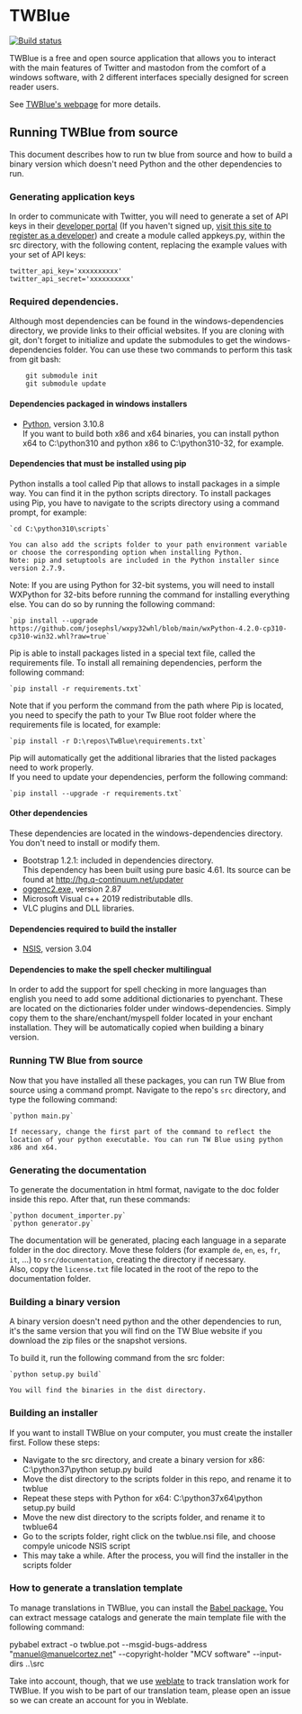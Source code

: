 ﻿TWBlue
======

[![Build status](https://ci.appveyor.com/api/projects/status/fml5fu7h1fj8vf6l?svg=true)](https://ci.appveyor.com/project/manuelcortez/twblue)

TWBlue is a free and open source application that allows you to interact with the main features of Twitter and mastodon from the comfort of a windows software, with 2 different interfaces specially designed for screen reader users.

See [TWBlue's webpage](https://twblue.es) for more details.

## Running TWBlue from source

This document describes how to run tw blue from source and how to build a binary version which doesn't need Python and the other dependencies to run.

### Generating application keys

In order to communicate with Twitter, you will need to generate a set of API keys in their [developer portal](https://developer.twitter.com/en/portal/dashboard) (If you haven't signed up, [visit this site to register as a developer](https://developer.twitter.com/en/docs/twitter-api/getting-started/getting-access-to-the-twitter-api)) and create a module called appkeys.py, within the src directory, with the following content, replacing the example values with your set of API keys:

```
twitter_api_key='xxxxxxxxxx'
twitter_api_secret='xxxxxxxxxx'
```

### Required dependencies.

Although most dependencies can be found in the windows-dependencies directory, we provide links to their official websites. If you are cloning with git, don't forget to initialize and update the submodules to get the windows-dependencies folder. You can use these two commands to perform this task from git bash:  
```
    git submodule init  
    git submodule update
```

#### Dependencies packaged in windows installers

* [Python,](https://python.org) version 3.10.8  
If you want to build both x86 and x64 binaries, you can install python x64 to C:\python310 and python x86 to C:\python310-32, for example.

#### Dependencies that must be installed using pip

Python installs a tool called Pip that allows to install packages in a simple way. You can find it in the python scripts directory. To install packages using Pip, you have to navigate to the scripts directory using a command prompt, for example:

    `cd C:\python310\scripts`

	You can also add the scripts folder to your path environment variable or choose the corresponding option when installing Python.  
	Note: pip and setuptools are included in the Python installer since version 2.7.9.

Note: If you are using Python for 32-bit systems, you will need to install WXPython for 32-bits before running the command for installing everything else. You can do so by running the following command:

    `pip install --upgrade https://github.com/josephsl/wxpy32whl/blob/main/wxPython-4.2.0-cp310-cp310-win32.whl?raw=true`

Pip is able to install packages listed in a special text file, called the requirements file. To install all remaining dependencies, perform the following command:

    `pip install -r requirements.txt`

Note that if you perform the command from the path where Pip is located, you need to specify the path to your Tw Blue root folder where the requirements file is located, for example:

    `pip install -r D:\repos\TwBlue\requirements.txt`

Pip will automatically get the additional libraries that the listed packages need to work properly.  
If you need to update your dependencies, perform the following command:

    `pip install --upgrade -r requirements.txt`

#### Other dependencies

These dependencies are located in the windows-dependencies directory. You don't need to install or modify them.

* Bootstrap 1.2.1: included in dependencies directory.  
This dependency has been built using pure basic 4.61. Its source can be found at http://hg.q-continuum.net/updater
* [oggenc2.exe,](http://www.rarewares.org/ogg-oggenc.php) version 2.87  
* Microsoft Visual c++ 2019 redistributable dlls.
* VLC plugins and DLL libraries.

#### Dependencies required to build the installer

* [NSIS,](http://nsis.sourceforge.net/) version 3.04

#### Dependencies to make the spell checker multilingual

In order to add the support for spell checking in more languages than english you need to add some additional dictionaries to pyenchant. These are located on the dictionaries folder under windows-dependencies. Simply copy them to the share/enchant/myspell folder located in your enchant installation. They will be automatically copied when building a binary version.

### Running TW Blue from source

Now that you have installed all these packages, you can run TW Blue from source using a command prompt. Navigate to the repo's `src` directory, and type the following command:

    `python main.py`

	If necessary, change the first part of the command to reflect the location of your python executable. You can run TW Blue using python x86 and x64.

### Generating the documentation

To generate the documentation in html format, navigate to the doc folder inside this repo. After that, run these commands:  

    `python document_importer.py`  
    `python generator.py`  

The documentation will be generated, placing each language in a separate folder in the doc directory. Move these folders (for example `de`, `en`, `es`, `fr`, `it`, ...) to `src/documentation`, creating the directory if necessary.  
Also, copy the `license.txt` file located in the root of the repo to the documentation folder.

### Building a binary version

A binary version doesn't need python and the other dependencies to run, it's the same version that you will find on the TW Blue website if you download the zip files or the snapshot versions.

To build it, run the following command from the src folder:

    `python setup.py build`

	You will find the binaries in the dist directory.

### Building an installer

If you want to install TWBlue on your computer, you must create the installer first. Follow these steps:

* Navigate to the src directory, and create a binary version for x86: C:\python37\python setup.py build
* Move the dist directory to the scripts folder in this repo, and rename it to twblue
* Repeat these steps with Python for x64: C:\python37x64\python setup.py build
* Move the new dist directory to the scripts folder, and rename it to twblue64
* Go to the scripts folder, right click on the twblue.nsi file, and choose compyle unicode NSIS script
* This may take a while. After the process, you will find the installer in the scripts folder

### How to generate a translation template

To manage translations in TWBlue, you can install the [Babel package.](https://pypi.org/project/Babel/) You can extract message catalogs and generate the main template file with the following command:

pybabel extract -o twblue.pot --msgid-bugs-address "manuel@manuelcortez.net" --copyright-holder "MCV software" --input-dirs ..\src

Take into account, though, that we use [weblate](https://weblate.mcvsoftware.com) to track translation work for TWBlue. If you wish to be part of our translation team, please open an issue so we can create an account for you in Weblate.